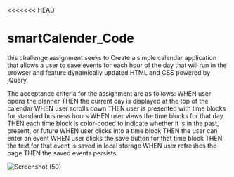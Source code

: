 <<<<<<< HEAD
# smartCalender_Code
this challenge assignment seeks to Create a simple calendar application that allows a user to save events for each hour of the day that will run in the browser and feature dynamically updated HTML and CSS powered by jQuery.

The acceptance criteria for the assignment are as follows:
WHEN user opens the planner
THEN the current day is displayed at the top of the calendar
WHEN user scrolls down
THEN user is presented with time blocks for standard business hours
WHEN user views the time blocks for that day
THEN each time block is color-coded to indicate whether it is in the past, present, or future
WHEN user clicks into a time block
THEN the user can enter an event
WHEN user clicks the save button for that time block
THEN the text for that event is saved in local storage
WHEN user refreshes the page
THEN the saved events persists

![Screenshot (50)](https://user-images.githubusercontent.com/105695567/176576065-3de126d4-c784-4c29-8c7f-a1829fc01667.png)
